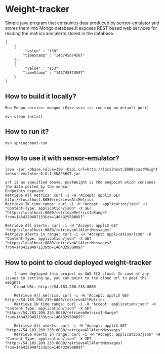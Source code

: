 # Weight-tracker
Simple java program that consumes data produced by sensor-emulator and stores them into Mongo database.It exposes REST based web services for reading the metrics and alerts stored in the database.

```
{
    {
         "value" : "150"
        "timeStamp" : "143745874587"
    },
    {
         "value" : "153"
        "timeStamp" : "143745874587"
    }
}
```

## How to build it locally?
```
Run Mongo service: mongod (Make sure its running on default port)

mvn clean install
```

## How to run it?
```
mvn spring:boot-run
```

## How to use it with sensor-emulator?
```
java -jar -Dbase.value=150 -Dapi.url=http://localhost:8080/postWeight sensor-emulator-0.0.1-SNAPSHOT.jar

url is as specified above. postWeight is the endpoint which consumes the data posted by the sensor
Endpoints exposed:
Retrieve All metrics: curl -i -H "Accept: appliX GET http://localhost:8080/retrieveAllMetrics
Retrieve IN time range: curl -i -H "Accept: application/json" -H "Content-Type: application/json" -X GET "http://localhost:8080/retrieveMetricsInRange?from=1464329497133&to=1464329508897"

Retrieve All alerts: curl -i -H "Accept: appliX GET "http://localhost:8080/retrieveAllAlertMessages"
Retrieve Alerts in range: curl -i -H "Accept: application/json" -H "Content-Type: application/json" -X GET "http://localhost:8080/retrieveAllAlertMessages?from=1464329497133&to=1464329508897"
```

## How to point to cloud deployed weight-tracker
```
    I have deployed this project on AWS EC2 cloud. In case of any issues in setting up, you can point to the cloud url to post the weights
    Cloud URL: http://54.183.200.233:8080

    Retrieve All metrics: curl -i -H "Accept: appliX GET http://54.183.200.233:8080/retrieveAllMetrics
    Retrieve IN time range: curl -i -H "Accept: application/json" -H "Content-Type: application/json" -X GET "http://54.183.200.233:8080/retrieveMetricsInRange?from=1464329497133&to=1464329508897"

    Retrieve All alerts: curl -i -H "Accept: appliX GET "http://54.183.200.233:8080/retrieveAllAlertMessages"
    Retrieve Alerts in range: curl -i -H "Accept: application/json" -H "Content-Type: application/json" -X GET "http://54.183.200.233:8080/retrieveAllAlertMessages?from=1464329497133&to=1464329508897"

```

